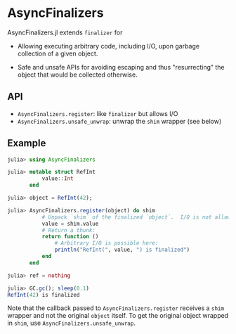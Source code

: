 # AsyncFinalizers

AsyncFinalizers.jl extends `finalizer` for

* Allowing executing arbitrary code, including I/O, upon garbage collection of a given
  object.

* Safe and unsafe APIs for avoiding escaping and thus "resurrecting" the object that would
  be collected otherwise.

## API

* `AsyncFinalizers.register`: like `finalizer` but allows I/O
* `AsyncFinalizers.unsafe_unwrap`: unwrap the `shim` wrapper (see below)

## Example

```julia
julia> using AsyncFinalizers

julia> mutable struct RefInt
           value::Int
       end

julia> object = RefInt(42);

julia> AsyncFinalizers.register(object) do shim
           # Unpack `shim` of the finalized `object`.  I/O is not allowed here.
           value = shim.value
           # Return a thunk:
           return function ()
               # Arbitrary I/O is possible here:
               println("RefInt(", value, ") is finalized")
           end
       end

julia> ref = nothing

julia> GC.gc(); sleep(0.1)
RefInt(42) is finalized
```

Note that the callback passed to `AsyncFinalizers.register` receives a `shim` wrapper and
not the original `object` itself.  To get the original object wrapped in `shim`, use
`AsyncFinalizers.unsafe_unwrap`.
